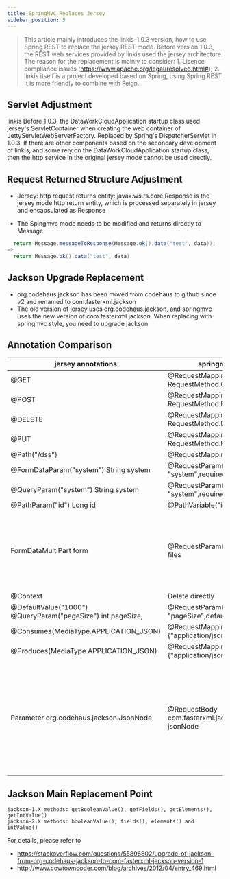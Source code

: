 ```yaml
---
title: SpringMVC Replaces Jersey 
sidebar_position: 5
---
```

> This article mainly introduces the linkis-1.0.3 version, how to use Spring REST to replace the jersey REST mode. Before version 1.0.3, the REST web services provided by linkis used the jersey architecture. The reason for the replacement is mainly to consider: 1. Lisence compliance issues (https://www.apache.org/legal/resolved.html#); 2. linkis itself is a project developed based on Spring, using Spring REST It is more friendly to combine with Feign.

## Servlet Adjustment

linkis Before 1.0.3, the DataWorkCloudApplication startup class used jersey's ServletContainer when creating the web container of JettyServletWebServerFactory.
Replaced by Spring's DispatcherServlet in 1.0.3. If there are other components based on the secondary development of linkis, and some rely on the DataWorkCloudApplication startup class, then the http service in the original jersey mode cannot be used directly.

## Request Returned Structure Adjustment
- Jersey: http request returns entity: javax.ws.rs.core.Response is the jersey mode http return entity, which is processed separately in jersey and encapsulated as Response

- The Spingmvc mode needs to be modified and returns directly to Message

````java
  return Message.messageToResponse(Message.ok().data("test", data));
=>
  return Message.ok().data("test", data)
````


## Jackson Upgrade Replacement

- org.codehaus.jackson has been moved from codehaus to github since v2 and renamed to com.fasterxml.jackson
- The old version of jersey uses org.codehaus.jackson, and springmvc uses the new version of com.fasterxml.jackson. When replacing with springmvc style, you need to upgrade jackson


## Annotation Comparison


| jersey annotations | springmvc annotations | remarks |
| --- | --- | --- |
| @GET | @RequestMapping(method = RequestMethod.GET) | |
| @POST| @RequestMapping(method = RequestMethod.POST) | |
| @DELETE| @RequestMapping(method = RequestMethod.DELETE) | |
| @PUT| @RequestMapping(method = RequestMethod.PUT) | |
| @Path("/dss") | @RequestMapping(path = "/dss) | |
| @FormDataParam("system") String system | @RequestParam(value = "system",required = false)|request is false|
| @QueryParam("system") String system |@RequestParam(value = "system",required = false)|request is false|
| @PathParam("id") Long id|@PathVariable("id") Long id | |
| FormDataMultiPart form |@RequestParam("file") List\<MultipartFile\> files | The default parameter name is file, the usage needs to be modified |
|@Context | Delete directly | |
| @DefaultValue("1000") @QueryParam("pageSize") int pageSize, | @RequestParam(value = "pageSize",defaultValue = "1000")| |
|@Consumes(MediaType.APPLICATION_JSON)| @RequestMapping(consumes = {"application/json"})||
|@Produces(MediaType.APPLICATION_JSON)|@RequestMapping(produces = {"application/json"})| |
|Parameter org.codehaus.jackson.JsonNode|@RequestBody com.fasterxml.jackson.databind.JsonNode jsonNode|The old version of jersey uses the old version of jackson, and springmvc uses the new version of JsonNode


## Jackson Main Replacement Point

```
jackson-1.X methods: getBooleanValue(), getFields(), getElements(), getIntValue()
jackson-2.X methods: booleanValue(), fields(), elements() and intValue()

```

For details, please refer to
- https://stackoverflow.com/questions/55896802/upgrade-of-jackson-from-org-codehaus-jackson-to-com-fasterxml-jackson-version-1
- http://www.cowtowncoder.com/blog/archives/2012/04/entry_469.html
